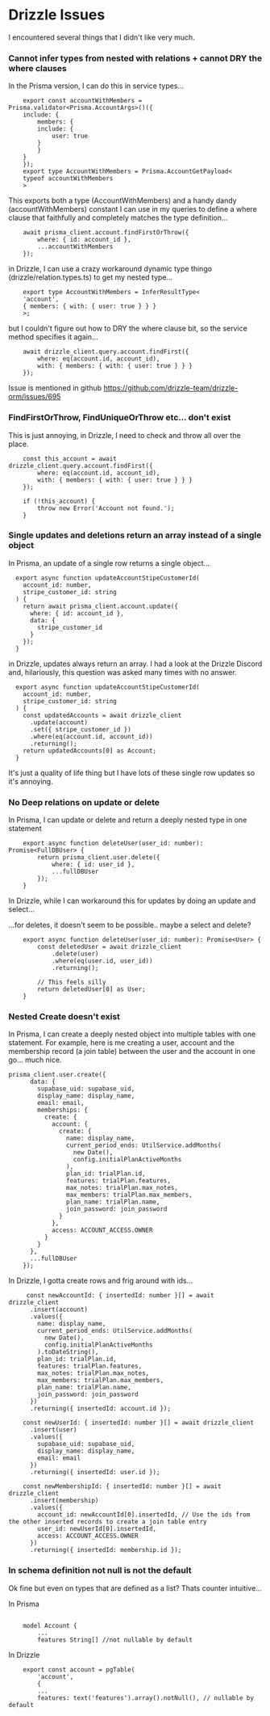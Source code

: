 # Drizzle Issues

I encountered several things that I didn't like very much.

### Cannot infer types from nested with relations + cannot DRY the where clauses

In the Prisma version, I can do this in service types...

```
    export const accountWithMembers = Prisma.validator<Prisma.AccountArgs>()({
    include: {
        members: {
        include: {
            user: true
        }
        }
    }
    });
    export type AccountWithMembers = Prisma.AccountGetPayload<
    typeof accountWithMembers
    >
```

This exports both a type (AccountWithMembers) and a handy dandy (accountWithMembers) constant I can use in my queries to define a where clause that faithfully and completely matches the type definition...

```
    await prisma_client.account.findFirstOrThrow({
        where: { id: account_id },
        ...accountWithMembers
    });
```

in Drizzle, I can use a crazy workaround dynamic type thingo (drizzle/relation.types.ts) to get my nested type...

```
    export type AccountWithMembers = InferResultType<
    'account',
    { members: { with: { user: true } } }
    >;
```

but I couldn't figure out how to DRY the where clause bit, so the service method specifies it again...

```
    await drizzle_client.query.account.findFirst({
        where: eq(account.id, account_id),
        with: { members: { with: { user: true } } }
    });
```

Issue is mentioned in github https://github.com/drizzle-team/drizzle-orm/issues/695

### FindFirstOrThrow, FindUniqueOrThrow etc... don't exist

This is just annoying, in Drizzle, I need to check and throw all over the place.

```
    const this_account = await drizzle_client.query.account.findFirst({
        where: eq(account.id, account_id),
        with: { members: { with: { user: true } } }
    });

    if (!this_account) {
        throw new Error('Account not found.');
    }
```

### Single updates and deletions return an array instead of a single object

In Prisma, an update of a single row returns a single object...

```
  export async function updateAccountStipeCustomerId(
    account_id: number,
    stripe_customer_id: string
  ) {
    return await prisma_client.account.update({
      where: { id: account_id },
      data: {
        stripe_customer_id
      }
    });
  }
```

in Drizzle, updates always return an array. I had a look at the Drizzle Discord and, hilariously, this question was asked many times with no answer.

```
  export async function updateAccountStipeCustomerId(
    account_id: number,
    stripe_customer_id: string
  ) {
    const updatedAccounts = await drizzle_client
      .update(account)
      .set({ stripe_customer_id })
      .where(eq(account.id, account_id))
      .returning();
    return updatedAccounts[0] as Account;
  }
```

It's just a quality of life thing but I have lots of these single row updates so it's annoying.

### No Deep relations on update or delete

In Prisma, I can update or delete and return a deeply nested type in one statement

```
    export async function deleteUser(user_id: number): Promise<FullDBUser> {
        return prisma_client.user.delete({
            where: { id: user_id },
            ...fullDBUser
        });
    }
```

In Drizzle, while I can workaround this for updates by doing an update and select...

...for deletes, it doesn't seem to be possible.. maybe a select and delete?

```
    export async function deleteUser(user_id: number): Promise<User> {
        const deletedUser = await drizzle_client
            .delete(user)
            .where(eq(user.id, user_id))
            .returning();

        // This feels silly
        return deletedUser[0] as User;
    }
```

### Nested Create doesn't exist

In Prisma, I can create a deeply nested object into multiple tables with one statement. For example, here is me creating a user, account and the membership
record (a join table) between the user and the account in one go... much nice.

```
prisma_client.user.create({
      data: {
        supabase_uid: supabase_uid,
        display_name: display_name,
        email: email,
        memberships: {
          create: {
            account: {
              create: {
                name: display_name,
                current_period_ends: UtilService.addMonths(
                  new Date(),
                  config.initialPlanActiveMonths
                ),
                plan_id: trialPlan.id,
                features: trialPlan.features,
                max_notes: trialPlan.max_notes,
                max_members: trialPlan.max_members,
                plan_name: trialPlan.name,
                join_password: join_password
              }
            },
            access: ACCOUNT_ACCESS.OWNER
          }
        }
      },
      ...fullDBUser
    });
```

In Drizzle, I gotta create rows and frig around with ids...

```
     const newAccountId: { insertedId: number }[] = await drizzle_client
      .insert(account)
      .values({
        name: display_name,
        current_period_ends: UtilService.addMonths(
          new Date(),
          config.initialPlanActiveMonths
        ).toDateString(),
        plan_id: trialPlan.id,
        features: trialPlan.features,
        max_notes: trialPlan.max_notes,
        max_members: trialPlan.max_members,
        plan_name: trialPlan.name,
        join_password: join_password
      })
      .returning({ insertedId: account.id });

    const newUserId: { insertedId: number }[] = await drizzle_client
      .insert(user)
      .values({
        supabase_uid: supabase_uid,
        display_name: display_name,
        email: email
      })
      .returning({ insertedId: user.id });

    const newMembershipId: { insertedId: number }[] = await drizzle_client
      .insert(membership)
      .values({
        account_id: newAccountId[0].insertedId, // Use the ids from the other inserted records to create a join table entry
        user_id: newUserId[0].insertedId,
        access: ACCOUNT_ACCESS.OWNER
      })
      .returning({ insertedId: membership.id });
```

### In schema definition not null is not the default

Ok fine but even on types that are defined as a list? Thats counter intuitive...

In Prisma

```

    model Account {
        ...
        features String[] //not nullable by default

```

In Drizzle

```
    export const account = pgTable(
        'account',
        {
        ...
        features: text('features').array().notNull(), // nullable by default

```
